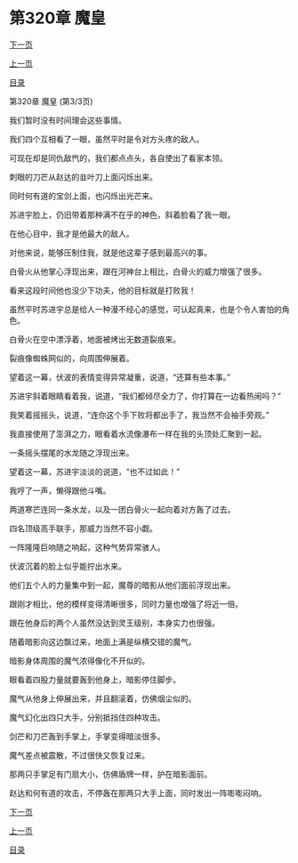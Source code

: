 <h1>第320章    魔皇</h1>
            <div><p><a href="./0960_%E7%AC%AC321%E7%AB%A0_%E5%B7%A8%E6%B5%AA%E6%BB%94%E5%A4%A9.md">下一页</a></p><p><a href="./0958_%E7%AC%AC320%E7%AB%A0_%E9%AD%94%E7%9A%87.md">上一页</a></p><p><a href="../">目录</a></p></div>
            <div><p>第320章    魔皇 (第3/3页)</p><p>我们暂时没有时间理会这些事情。</p><p>我们四个互相看了一眼，虽然平时是令对方头疼的敌人。</p><p>可现在却是同仇敌忾的，我们都点点头，各自使出了看家本领。</p><p>刺眼的刀芒从赵达的韭叶刀上面闪烁出来。</p><p>同时何有道的宝剑上面，也闪烁出光芒来。</p><p>苏进宇脸上，仍旧带着那种满不在乎的神色，斜着脸看了我一眼。</p><p>在他心目中，我才是他最大的敌人。</p><p>对他来说，能够压制住我，就是他这辈子感到最高兴的事。</p><p>白骨火从他掌心浮现出来，跟在河神台上相比，白骨火的威力增强了很多。</p><p>看来这段时间他也没少下功夫，他的目标就是打败我！</p><p>虽然平时苏进宇总是给人一种漫不经心的感觉，可认起真来，也是个令人害怕的角色。</p><p>白骨火在空中漂浮着，地面被烤出无数道裂痕来。</p><p>裂痕像蜘蛛网似的，向周围伸展着。</p><p>望着这一幕，伏波的表情变得异常凝重，说道，“还算有些本事。”</p><p>苏进宇斜着眼睛看着我，说道，“我们都倾尽全力了，你打算在一边看热闹吗？”</p><p>我笑着摇摇头，说道，“连你这个手下败将都出手了，我当然不会袖手旁观。”</p><p>我直接使用了澎湃之力，眼看着水流像瀑布一样在我的头顶处汇聚到一起。</p><p>一条摇头摆尾的水龙随之浮现出来。</p><p>望着这一幕，苏进宇淡淡的说道，“也不过如此！”</p><p>我哼了一声，懒得跟他斗嘴。</p><p>两道寒芒连同一条水龙，以及一团白骨火一起向着对方轰了过去。</p><p>四名顶级高手联手，那威力当然不容小觑。</p><p>一阵隆隆巨响随之响起，这种气势异常骇人。</p><p>伏波沉着的脸上似乎能拧出水来。</p><p>他们五个人的力量集中到一起，魔尊的暗影从他们面前浮现出来。</p><p>跟刚才相比，他的模样变得清晰很多，同时力量也增强了将近一倍。</p><p>跟在他身后的两个人虽然没达到灵王级别，本身实力也很强。</p><p>随着暗影向这边飘过来，地面上满是纵横交错的魔气。</p><p>暗影身体周围的魔气浓得像化不开似的。</p><p>眼看着四股力量就要轰到他身上，暗影停住脚步。</p><p>魔气从他身上伸展出来，并且翻滚着，仿佛烟尘似的。</p><p>魔气幻化出四只大手，分别抵挡住四种攻击。</p><p>剑芒和刀芒轰到手掌上，手掌变得暗淡很多。</p><p>魔气差点被震散，不过很快又恢复过来。</p><p>那两只手掌足有门扇大小，仿佛盾牌一样，护在暗影面前。</p><p>赵达和何有道的攻击，不停轰在那两只大手上面，同时发出一阵嘭嘭闷响。</p></div>
            <div><p><a href="./0960_%E7%AC%AC321%E7%AB%A0_%E5%B7%A8%E6%B5%AA%E6%BB%94%E5%A4%A9.md">下一页</a></p><p><a href="./0958_%E7%AC%AC320%E7%AB%A0_%E9%AD%94%E7%9A%87.md">上一页</a></p><p><a href="../">目录</a></p></div>